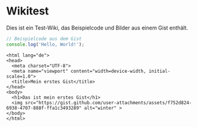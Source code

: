 # Wikitest

Dies ist ein Test-Wiki, das Beispielcode und Bilder aus einem Gist enthält.

```javascript
// Beispielcode aus dem Gist
console.log('Hello, World!');


```

```<!DOCTYPE html>
<html lang="de">
<head>
  <meta charset="UTF-8">
  <meta name="viewport" content="width=device-width, initial-scale=1.0">
  <title>Mein erstes Gist</title>
</head>
<body>
  <h1>Das ist mein erstes Gist</h1>
  <img src="https://gist.github.com/user-attachments/assets/f752d824-6938-4707-888f-ffa1c3493289" alt="winter" >
</body>
</html>
```
